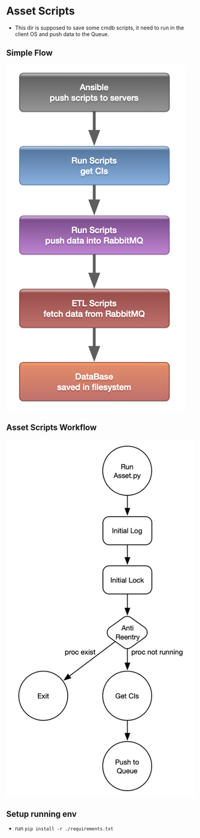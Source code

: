 # Asset Scripts
- This dir is supposed to save some cmdb scripts, it need to run in the client OS and push data to the Queue.

## Simple Flow
![](../../pic/cmdb_asset_simpleflow.png)

## Asset Scripts Workflow
![](../../pic/cmdb_asset_workflow.png)

## Setup running env
- run `pip install -r ./requirements.txt`

